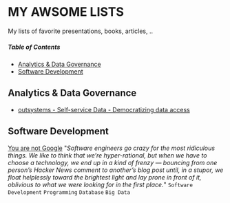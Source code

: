 # MY AWSOME LISTS
My lists of favorite presentations, books, articles, ..

##### Table of Contents
- [Analytics & Data Governance](#analytics--data-governance)  
- [Software Development](#software-development)


## Analytics & Data Governance
- [outsystems - Self-service Data - Democratizing data access](https://github.com/powerbi-portugal/Apresentacoes/blob/master/PBIPT_5/PBIPT%205%20-%20OutSystems.pdf)

## Software Development
[You are not Google](https://blog.bradfieldcs.com/you-are-not-google-84912cf44afb) "_Software engineers go crazy for the most ridiculous things. We like to think that we’re hyper-rational, but when we have to choose a technology, we end up in a kind of frenzy — bouncing from one person’s Hacker News comment to another’s blog post until, in a stupor, we float helplessly toward the brightest light and lay prone in front of it, oblivious to what we were looking for in the first place._" `Software Development` `Programming` `Database` `Big Data`
